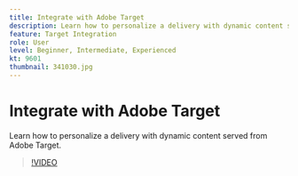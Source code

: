 ```yaml
---
title: Integrate with Adobe Target
description: Learn how to personalize a delivery with dynamic content served from Adobe Target.
feature: Target Integration
role: User
level: Beginner, Intermediate, Experienced
kt: 9601
thumbnail: 341030.jpg
---
```


# Integrate with Adobe Target

Learn how to personalize a delivery with dynamic content served from Adobe Target.

>[!VIDEO](https://video.tv.adobe.com/v/341030?quality=12&learn=on)
